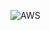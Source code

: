 ![AWS](https://img.shields.io/badge/AWS-%23FF9900.svg?style=for-the-badge&logo=amazon-aws&logoColor=white)
